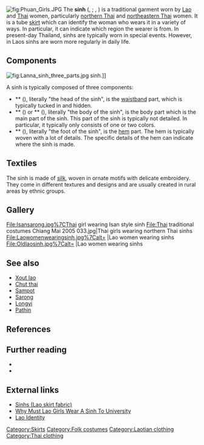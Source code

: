 ![](Phuan_Girls.JPG "fig:Phuan_Girls.JPG") The **sinh** (, ; , ) is a
traditional garment worn by [Lao](Lao_people "wikilink") and
[Thai](Thai_people "wikilink") women, particularly [northern
Thai](Northern_Thai_people "wikilink") and [northeastern
Thai](Isan_people "wikilink") women. It is a tube
[skirt](skirt "wikilink") which can identify the woman who wears it in a
variety of ways. In particular, it can indicate which region the wearer
is from. In present-day Thailand, sinhs are typically worn in special
events. However, in Laos sinhs are worn more regularly in daily life.

## Components

![](Lanna_sinh_three_parts.jpg "fig:Lanna_sinh_three_parts.jpg")
sinh.\]\]

A sinh is typically composed of three components:

-   ** (), literally "the head of the sinh", is the
    [waistband](waistband "wikilink") part, which is typically tucked in
    and hidden.
-   ** () or ** (), literally "the body of the sinh", is the body part
    which is the main part of the sinh. This part of the sinh is
    typically not detailed. In particular, it typically only consists of
    one or two colors.
-   ** (), literally "the foot of the sinh", is the
    [hem](hem "wikilink") part. The hem is typically woven with a lot of
    details. The specific details of the hem can indicate where the sinh
    is made.

## Textiles

The sinh is made of [silk](silk "wikilink"), woven in ornate motifs with
delicate embroidery. They come in different textures and designs and are
usually created in rural areas by ethnic groups.

## Gallery

<File:Isansarong.jpg%7CThai> girl wearing Isan style sinh <File:Thai>
traditional costumes Chiang Mai 2005 033.jpg\|Thai girls wearing
northern Thai sinhs <File:Laowomenwearingsinh.jpg%7Calt=> \|Lao women
wearing sinhs <File:Oldlaosinh.jpg%7Calt=> \|Lao women wearing sinhs

## See also

-   [Xout lao](Xout_lao "wikilink")
-   [Chut thai](Chut_thai "wikilink")
-   [Sampot](Sampot "wikilink")
-   [Sarong](Sarong "wikilink")
-   [Longyi](Longyi "wikilink")
-   [Pathin](Pathin "wikilink")

## References

## Further reading

-

-

## External links

-   [Sinhs (Lao skirt
    fabric)](https://web.archive.org/web/20130723050939/http://www.gotlaos.com/silskma.html)
-   [Why Must Lao Girls Wear A Sinh To
    University](http://www.laogirls.com/why-must-lao-girls-wear-a-sinh-to-university.html)
-   [Lao Identity](http://www.watriolinda.org/lao-identity)

[Category:Skirts](Category:Skirts "wikilink") [Category:Folk
costumes](Category:Folk_costumes "wikilink") [Category:Laotian
clothing](Category:Laotian_clothing "wikilink") [Category:Thai
clothing](Category:Thai_clothing "wikilink")